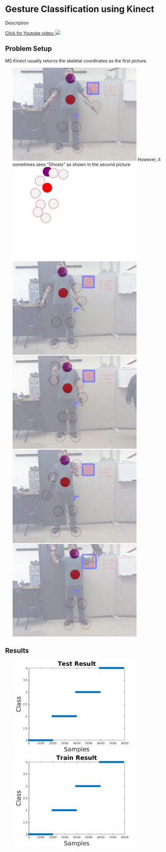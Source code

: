 # Gesture Classification using Kinect

Description <br>


[Click for Youtube video:
<img src="d">](https://www.youtube.com/watch?v=NoJuUvAMqN4)


## Problem Setup

MS Kinect usually returns the skeletal coordinates as the first picture.
<ul>
<img src="https://github.com/ElliotHYLee/GestureClassifier/blob/master/Images/result_human_new.jpg" width="400">
 However, it sometimes sees "Ghosts" as shown in the second picture
<img src="https://github.com/ElliotHYLee/GestureClassifier/blob/master/Images/ghostSkeleton.JPG" width="400">
<img src="https://github.com/ElliotHYLee/GestureClassifier/blob/master/Images/idel.jpg" width="400">
<img src="https://github.com/ElliotHYLee/GestureClassifier/blob/master/Images/proceed_gesutre.jpg" width="400">
<img src="https://github.com/ElliotHYLee/GestureClassifier/blob/master/Images/retreat_g.jpg" width="400">
<img src="https://github.com/ElliotHYLee/GestureClassifier/blob/master/Images/takeoff.JPG" width="400">
</ul>


## Results

<ul>
<img src="https://github.com/ElliotHYLee/GestureClassifier/blob/master/Images/Test.jpg" width="400">
<img src="https://github.com/ElliotHYLee/GestureClassifier/blob/master/Images/Train.jpg" width="400">
</ul>
